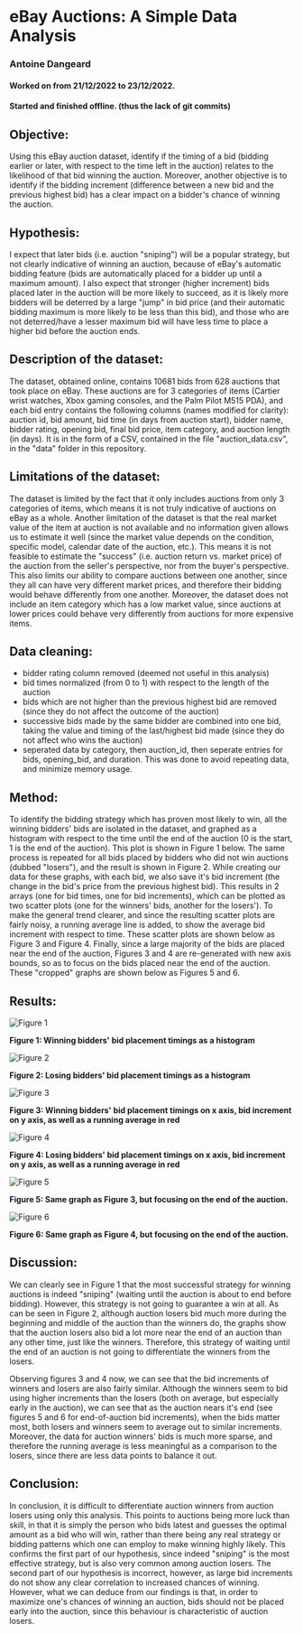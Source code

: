 # eBay Auctions: A Simple Data Analysis

### Antoine Dangeard

#### Worked on from 21/12/2022 to 23/12/2022.

#### Started and finished offline. (thus the lack of git commits)

## Objective:
Using this eBay auction dataset, identify if the timing of a bid (bidding earlier or later, with respect to the time left in the auction) relates to the likelihood of that bid winning the auction. Moreover, another objective is to identify if the bidding increment (difference between a new bid and the previous highest bid) has a clear impact on a bidder's chance of winning the auction.

## Hypothesis:
I expect that later bids (i.e. auction "sniping") will be a popular strategy, but not clearly indicative of winning an auction, because of eBay's automatic bidding feature (bids are automatically placed for a bidder up until a maximum amount). I also expect that stronger (higher increment) bids placed later in the auction will be more likely to succeed, as it is likely more bidders will be deterred by a large "jump" in bid price (and their automatic bidding maximum is more likely to be less than this bid), and those who are not deterred/have a lesser maximum bid will have less time to place a higher bid before the auction ends.

## Description of the dataset:
The dataset, obtained online, contains 10681 bids from 628 auctions that took place on eBay. These auctions are for 3 categories of items (Cartier wrist watches, Xbox gaming consoles, and the Palm Pilot M515 PDA), and each bid entry contains the following columns (names modified for clarity): auction id, bid amount, bid time (in days from auction start), bidder name, bidder rating, opening bid, final bid price, item category, and auction length (in days). It is in the form of a CSV, contained in the file "auction_data.csv", in the "data" folder in this repository.

## Limitations of the dataset:
The dataset is limited by the fact that it only includes auctions from only 3 categories of items, which means it is not truly indicative of auctions on eBay as a whole. Another limitation of the dataset is that the real market value of the item at auction is not available and no information given allows us to estimate it well (since the market value depends on the condition, specific model, calendar date of the auction, etc.). This means it is not feasible to estimate the "success" (i.e. auction return vs. market price) of the auction from the seller's perspective, nor from the buyer's perspective. This also limits our ability to compare auctions between one another, since they all can have very different market prices, and therefore their bidding would behave differently from one another. Moreover, the dataset does not include an item category which has a low market value, since auctions at lower prices could behave very differently from auctions for more expensive items.

## Data cleaning:
- bidder rating column removed (deemed not useful in this analysis)
- bid times normalized (from 0 to 1) with respect to the length of the auction
- bids which are not higher than the previous highest bid are removed (since they do not affect the outcome of the auction)
- successive bids made by the same bidder are combined into one bid, taking the value and timing of the last/highest bid made (since they do not affect who wins the auction)
- seperated data by category, then auction_id, then seperate entries for bids, opening_bid, and duration. This was done to avoid repeating data, and minimize memory usage.

## Method:
To identify the bidding strategy which has proven most likely to win, all the winning bidders' bids are isolated in the dataset, and graphed as a histogram with respect to the time until the end of the auction (0 is the start, 1 is the end of the auction). This plot is shown in Figure 1 below. The same process is repeated for all bids placed by bidders who did not win auctions (dubbed "losers"), and the result is shown in Figure 2. While creating our data for these graphs, with each bid, we also save it's bid increment (the change in the bid's price from the previous highest bid). This results in 2 arrays (one for bid times, one for bid increments), which can be plotted as two scatter plots (one for the winners' bids, another for the losers'). To make the general trend clearer, and since the resulting scatter plots are fairly noisy, a running average line is added, to show the average bid increment with respect to time. These scatter plots are shown below as Figure 3 and Figure 4. Finally, since a large majority of the bids are placed near the end of the auction, Figures 3 and 4 are re-generated with new axis bounds, so as to focus on the bids placed near the end of the auction. These "cropped" graphs are shown below as Figures 5 and 6.

## Results:
![Figure 1](plots/winner_bids_time_distrib.png)

**Figure 1: Winning bidders' bid placement timings as a histogram**


![Figure 2](plots/loser_bids_time_distrib.png)

**Figure 2: Losing bidders' bid placement timings as a histogram**


![Figure 3](plots/winners_bid_increment_time_distrib.png)

**Figure 3: Winning bidders' bid placement timings on x axis, bid increment on y axis, as well as a running average in red**


![Figure 4](plots/losers_bid_increment_time_distrib.png)

**Figure 4: Losing bidders' bid placement timings on x axis, bid increment on y axis, as well as a running average in red**


![Figure 5](plots/winners_bid_increment_time_distrib_cropped.png)

**Figure 5: Same graph as Figure 3, but focusing on the end of the auction.**


![Figure 6](plots/losers_bid_increment_time_distrib_cropped.png)

**Figure 6: Same graph as Figure 4, but focusing on the end of the auction.**


## Discussion:
We can clearly see in Figure 1 that the most successful strategy for winning auctions is indeed "sniping" (waiting until the auction is about to end before bidding). However, this strategy is not going to guarantee a win at all. As can be seen in Figure 2, although auction losers bid much more during the beginning and middle of the auction than the winners do, the graphs show that the auction losers also bid a lot more near the end of an auction than any other time, just like the winners. Therefore, this strategy of waiting until the end of an auction is not going to differentiate the winners from the losers.

Observing figures 3 and 4 now, we can see that the bid increments of winners and losers are also fairly similar. Although the winners seem to bid using higher increments than the losers (both on average, but especially early in the auction), we can see that as the auction nears it's end (see figures 5 and 6 for end-of-auction bid increments), when the bids matter most, both losers and winners seem to average out to similar increments. Moreover, the data for auction winners' bids is much more sparse, and therefore the running average is less meaningful as a comparison to the losers, since there are less data points to balance it out.


## Conclusion:
In conclusion, it is difficult to differentiate auction winners from auction losers using only this analysis. This points to auctions being more luck than skill, in that it is simply the person who bids latest and guesses the optimal amount as a bid who will win, rather than there being any real strategy or bidding patterns which one can employ to make winning highly likely. This confirms the first part of our hypothesis, since indeed "sniping" is the most effective strategy, but is also very common among auction losers. The second part of our hypothesis is incorrect, however, as large bid increments do not show any clear correlation to increased chances of winning. However, what we can deduce from our findings is that, in order to maximize one's chances of winning an auction, bids should not be placed early into the auction, since this behaviour is characteristic of auction losers.



